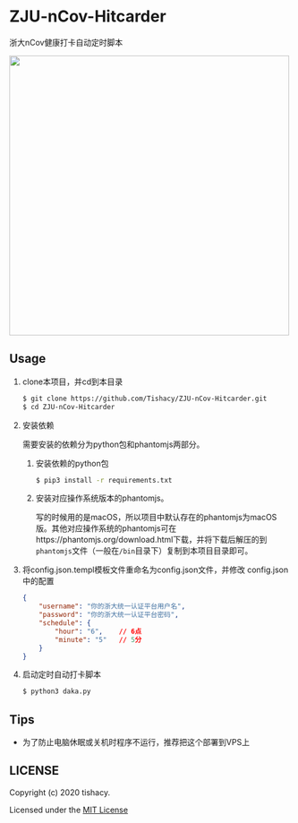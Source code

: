 # ZJU-nCov-Hitcarder

浙大nCov健康打卡自动定时脚本

<img src="https://github.com/Tishacy/ZJU-nCov-Hitcarder/raw/master/demo.png" width="500px"/>



## Usage

1. clone本项目，并cd到本目录
    ```bash
    $ git clone https://github.com/Tishacy/ZJU-nCov-Hitcarder.git
    $ cd ZJU-nCov-Hitcarder
    ```
    
2. 安装依赖

   需要安装的依赖分为python包和phantomjs两部分。
   1. 安装依赖的python包
       ```bash
       $ pip3 install -r requirements.txt
       ```
       
   2. 安装对应操作系统版本的phantomjs。

       写的时候用的是macOS，所以项目中默认存在的phantomjs为macOS版。其他对应操作系统的phantomjs可在https://phantomjs.org/download.html下载，并将下载后解压的到`phantomjs`文件（一般在`/bin`目录下）复制到本项目目录即可。

3. 将config.json.templ模板文件重命名为config.json文件，并修改 config.json中的配置
    
    ```json
    {
        "username": "你的浙大统一认证平台用户名",
        "password": "你的浙大统一认证平台密码",
        "schedule": {
            "hour": "6",    // 6点
            "minute": "5"   // 5分 
        }
    }
    ```

4. 启动定时自动打卡脚本

   ```bash
   $ python3 daka.py
   ```



## Tips

- 为了防止电脑休眠或关机时程序不运行，推荐把这个部署到VPS上



## LICENSE

Copyright (c) 2020 tishacy.

Licensed under the [MIT License](https://github.com/Tishacy/ZJU-nCov-Hitcarder/blob/master/LICENSE)



